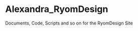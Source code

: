 Alexandra_RyomDesign
====================

Documents, Code, Scripts and so on for the RyomDesign Site
